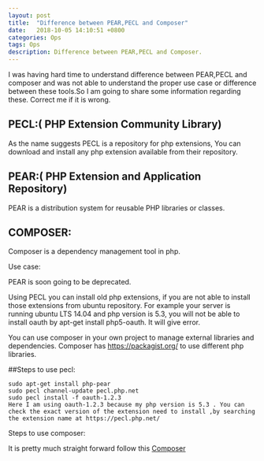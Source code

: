 ```yaml
---
layout: post
title:  "Difference between PEAR,PECL and Composer"
date:   2018-10-05 14:10:51 +0800
categories: Ops
tags: Ops
description: Difference between PEAR,PECL and Composer.
---
```


I was having hard time to understand difference between PEAR,PECL and composer and was not able to understand the proper use case or difference between these tools.So I am going to share some information regarding these. Correct me if it is wrong.

## PECL:( PHP Extension Community Library)

As the name suggests PECL is a repository for php extensions, You can download and install any php extension available from their repository.

## PEAR:( PHP Extension and Application Repository)

PEAR is a distribution system for reusable PHP libraries or classes.

## COMPOSER:

Composer is a dependency management tool in php.

Use case:

PEAR is soon going to be deprecated.

Using PECL you can install old php extensions, if you are not able to install those extensions from ubuntu repository. For example your server is running ubuntu LTS 14.04 and php version is 5.3, you will not be able to install oauth by apt-get install php5-oauth. It will give error.

You can use composer in your own project to manage external libraries and dependencies. Composer has https://packagist.org/ to use different php libraries.

##Steps to use pecl:
```
sudo apt-get install php-pear
sudo pecl channel-update pecl.php.net
sudo pecl install -f oauth-1.2.3
Here I am using oauth-1.2.3 because my php version is 5.3 . You can check the exact version of the extension need to install ,by searching the extension name at https://pecl.php.net/
```
Steps to use composer:

It is pretty much straight forward follow this [Composer](https://getcomposer.org/doc/00-intro.md)
